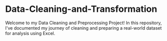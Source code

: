 # Data-Cleaning-and-Transformation
Welcome to my Data Cleaning and Preprocessing Project! In this repository, I've documented my journey of cleaning and preparing a real-world dataset for analysis using Excel.
